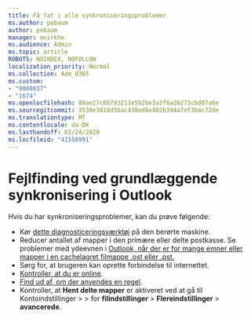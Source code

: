 ```yaml
---
title: Få fat i alle synkroniseringsproblemer
ms.author: pebaum
author: pebaum
manager: mnirkhe
ms.audience: Admin
ms.topic: article
ROBOTS: NOINDEX, NOFOLLOW
localization_priority: Normal
ms.collection: Adm_O365
ms.custom:
- "9000037"
- "1674"
ms.openlocfilehash: 80ae27c88793211e5b2be3a3f6a26273cbd87a6e
ms.sourcegitcommit: 3530e3818d5bac438ed8e402b394a7ef3b4c72de
ms.translationtype: MT
ms.contentlocale: da-DK
ms.lasthandoff: 01/24/2020
ms.locfileid: "41550991"
---
```

# <a name="basic-outlook-sync-troubleshooting"></a>Fejlfinding ved grundlæggende synkronisering i Outlook

Hvis du har synkroniseringsproblemer, kan du prøve følgende:

- Kør [dette diagnosticeringsværktøj](https://aka.ms/sara-outlooksendreceive) på den berørte maskine.
- Reducer antallet af mapper i den primære eller delte postkasse. Se problemer med ydeevnen i [Outlook, når der er for mange emner eller mapper i en cachelagret filmappe .ost eller .pst.](https://support.microsoft.com/help/2768656/outlook-performance-issues-when-there-are-too-many-items-or-folders-in)
- Sørg for, at brugeren kan oprette forbindelse til internettet. 
- [Kontroller, at du er online](https://support.office.com/article/2460e4a8-16c7-47fc-b204-b1549275aac9).
- [Find ud af, om der anvendes en regel](https://support.office.com/article/C24F5DEA-9465-4DF4-AD17-A50704D66C59).
- Kontroller, at **Hent delte mapper** er aktiveret ved at gå til Kontoindstillinger >  > for **filindstillinger** > ******Flere****indstillinger** > **avancerede**.